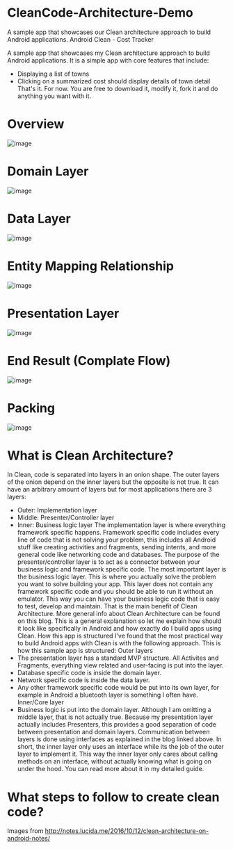 # CleanCode-Architecture-Demo
A sample app that showcases our Clean architecture approach to build Android applications. 
Android Clean - Cost Tracker

A sample app that showcases my Clean architecture approach to build Android applications. It is a simple app with core features that include:
* Displaying a list of towns
* Clicking on a summarized cost should display details of town detail
That's it. For now.
You are free to download it, modify it, fork it and do anything you want with it.
# Overview
![image](https://imgur.com/3ocpoqW.png)

# Domain Layer
![image](https://imgur.com/ldAnBCu.png)

# Data Layer
![image](https://imgur.com/lhsb34v.png)

# Entity Mapping Relationship
![image](https://imgur.com/UD39JZn.png)

# Presentation Layer
![image](https://imgur.com/XNpdX1p.png)

# End Result (Complate Flow)
![image](https://imgur.com/sbqXlrB.png)

# Packing
![image](https://imgur.com/T5Ocr7T.png)

# What is Clean Architecture?
In Clean, code is separated into layers in an onion shape. The outer layers of the onion depend on the inner layers but the opposite is not true. It can have an arbitrary amount of layers but for most applications there are 3 layers:
* Outer: Implementation layer
* Middle: Presenter/Controller layer
* Inner: Business logic layer
The implementation layer is where everything framework specific happens. Framework specific code includes every line of code that is not solving your problem, this includes all Android stuff like creating activities and fragments, sending intents, and more general code like networking code and databases. The purpose of the presenter/controller layer is to act as a connector between your business logic and framework specific code.
The most important layer is the business logic layer. This is where you actually solve the problem you want to solve building your app. This layer does not contain any framework specific code and you should be able to run it without an emulator. This way you can have your business logic code that is easy to test, develop and maintain. That is the main benefit of Clean Architecture.
More general info about Clean Architecture can be found on this blog. This is a general explanation so let me explain how should it look like specifically in Android and how exactly do I build apps using Clean.
How this app is structured
I've found that the most practical way to build Android apps with Clean is with the following approach. This is how this sample app is structured:
Outer layers
* The presentation layer has a standard MVP structure. All Activites and Fragments, everything view related and user-facing is put into the layer.
* Database specific code is inside the domain layer.
* Network specific code is inside the data layer.
* Any other framework specific code would be put into its own layer, for example in Android a bluetooth layer is something I often have.
Inner/Core layer
* Business logic is put into the domain layer.
Although I am omitting a middle layer, that is not actually true. Because my presentation layer actually includes Presenters, this provides a good separation of code between presentation and domain layers. Communication between layers is done using interfaces as explained in the blog linked above. In short, the inner layer only uses an interface while its the job of the outer layer to implement it. This way the inner layer only cares about calling methods on an interface, without actually knowing what is going on under the hood.
You can read more about it in my detailed guide.

# What steps to follow to create clean code?
Images from 
http://notes.lucida.me/2016/10/12/clean-architecture-on-android-notes/
